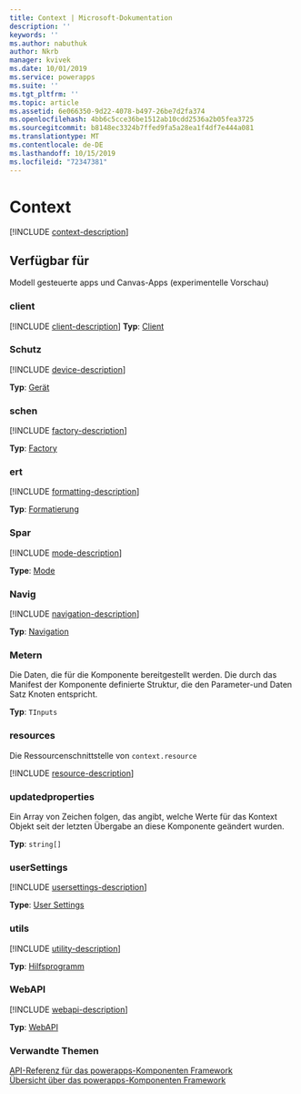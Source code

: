 ```yaml
---
title: Context | Microsoft-Dokumentation
description: ''
keywords: ''
ms.author: nabuthuk
author: Nkrb
manager: kvivek
ms.date: 10/01/2019
ms.service: powerapps
ms.suite: ''
ms.tgt_pltfrm: ''
ms.topic: article
ms.assetid: 6e066350-9d22-4078-b497-26be7d2fa374
ms.openlocfilehash: 4bb6c5cce36be1512ab10cdd2536a2b05fea3725
ms.sourcegitcommit: b8148ec3324b7ffed9fa5a28ea1f4df7e444a081
ms.translationtype: MT
ms.contentlocale: de-DE
ms.lasthandoff: 10/15/2019
ms.locfileid: "72347381"
---
```

# <a name="context"></a>Context

[!INCLUDE [context-description](includes/context-description.md)]

## <a name="available-for"></a>Verfügbar für 

Modell gesteuerte apps und Canvas-Apps (experimentelle Vorschau)

### <a name="client"></a>client

[!INCLUDE [client-description](includes/client-description.md)]
**Typ**: [Client](client.md)

### <a name="device"></a>Schutz

[!INCLUDE [device-description](includes/device-description.md)]

**Typ**: [Gerät](device.md)

### <a name="factory"></a>schen

[!INCLUDE [factory-description](includes/factory-description.md)]

**Typ**: [Factory](factory.md)

### <a name="formatting"></a>ert

[!INCLUDE [formatting-description](includes/formatting-description.md)]

**Typ**: [Formatierung](formatting.md)

### <a name="mode"></a>Spar

[!INCLUDE [mode-description](includes/mode-description.md)]

**Type**: [Mode](mode.md)

### <a name="navigation"></a>Navig

[!INCLUDE [navigation-description](includes/navigation-description.md)]

**Typ**: [Navigation](navigation.md)

### <a name="parameters"></a>Metern

Die Daten, die für die Komponente bereitgestellt werden. Die durch das Manifest der Komponente definierte Struktur, die den Parameter-und Daten Satz Knoten entspricht.

**Typ**: `TInputs`

### <a name="resources"></a>resources

Die Ressourcenschnittstelle von `context.resource`

[!INCLUDE [resource-description](includes/resources-description.md)]

### <a name="updatedproperties"></a>updatedproperties

Ein Array von Zeichen folgen, das angibt, welche Werte für das Kontext Objekt seit der letzten Übergabe an diese Komponente geändert wurden.

**Typ**: `string[]`

### <a name="usersettings"></a>userSettings

[!INCLUDE [usersettings-description](includes/usersettings-description.md)]

**Type**: [User Settings](usersettings.md)

### <a name="utils"></a>utils

[!INCLUDE [utility-description](includes/utility-description.md)]

**Typ**: [Hilfsprogramm](utility.md)

### <a name="webapi"></a>WebAPI

[!INCLUDE [webapi-description](includes/webapi-description.md)]

**Typ**: [WebAPI](webapi.md)

### <a name="related-topics"></a>Verwandte Themen

[API-Referenz für das powerapps-Komponenten Framework](../reference/index.md)<br/>
[Übersicht über das powerapps-Komponenten Framework](../overview.md)